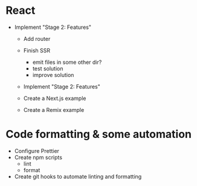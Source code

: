# React

- Implement "Stage 2: Features"

  - Add router
  - Finish SSR

    - emit files in some other dir?
    - test solution
    - improve solution

  - Implement "Stage 2: Features"

  - Create a Next.js example
  - Create a Remix example

# Code formatting & some automation

- Configure Prettier
- Create npm scripts
  - lint
  - format
- Create git hooks to automate linting and formatting
